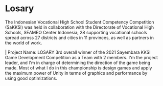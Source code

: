 # Losary
 
The Indonesian Vocational High School Student Competency Competition (SaKKSI) was held in collaboration with the Directorate of Vocational High Schools, SEAMEO Center Indonesia, 28 supporting vocational schools spread across 27 districts and cities in 11 provinces, as well as partners in the world of work.

| Project Name: LOSARY
3rd overall winner of the 2021 Sayembara KKSI Game Development Competition as a Team with 2 members. I'm the project leader, and I'm in charge of determining the direction of the game being made. Most of what I do in this championship is design games and apply the maximum power of Unity in terms of graphics and performance by using good optimizations.
